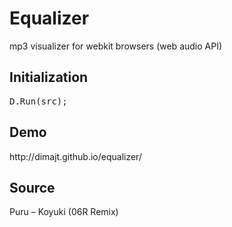Equalizer
=========

<p>mp3 visualizer for webkit browsers (web audio API)</p>
<h2>Initialization</h2>
<pre>D.Run(src);</pre>
<h2>Demo</h2>
http://dimajt.github.io/equalizer/
<h2>Source</h2>
Puru – Koyuki (06R Remix)
